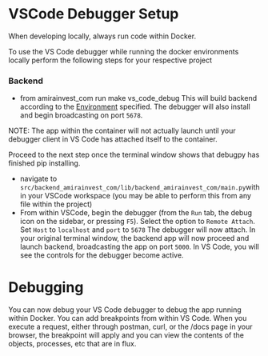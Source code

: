 # VSCode Debugger Setup
When developing locally, always run code within Docker. 

To use the VS Code debugger while running the docker environments locally perform the following steps for your respective project

### Backend
* from amirainvest_com run make vs_code_debug
This will build backend according to the [Environment](DEVELOPMENT.md) specified. The debugger will also install and begin broadcasting on port `5678`. 

NOTE: The app within the container will not actually launch until your debugger client in VS Code has attached itself to the container. 

Proceed to the next step once the terminal window shows that debugpy has finished pip installing.
* navigate to `src/backend_amirainvest_com/lib/backend_amirainvest_com/main.py`within your VSCode workspace (you may be able to perform this from any file within the project)
* From within VSCode, begin the debugger (from the `Run` tab, the debug icon on the sidebar, or pressing `F5`). Select the option to `Remote Attach`. Set `Host` to `localhost` and `port` to `5678`
The debugger will now attach. In your original terminal window, the backend app will now proceed and launch backend, broadcasting the app on port `5000`. In VS Code, you will see the controls for the debugger become active.


# Debugging
You can now debug your VS Code debugger to debug the app running within Docker. You can add breakpoints from within VS Code. When you execute a request, either through postman, curl, or the /docs page in your browser, the breakpoint will apply and you can view the contents of the objects, processes, etc that are in flux.
